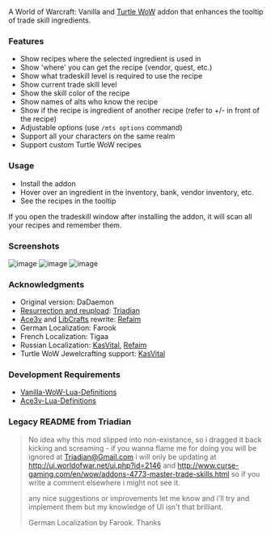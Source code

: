 A World of Warcraft: Vanilla and [Turtle WoW](https://turtle-wow.org) addon that enhances the tooltip of trade skill ingredients.

### Features
- Show recipes where the selected ingredient is used in
- Show 'where' you can get the recipe (vendor, quest, etc.)
- Show what tradeskill level is required to use the recipe
- Show current trade skill level
- Show the skill color of the recipe
- Show names of alts who know the recipe
- Show if the recipe is ingredient of another recipe (refer to +/- in front of the recipe)
- Adjustable options (use `/mts options` command)
- Support all your characters on the same realm
- Support custom Turtle WoW recipes

### Usage
- Install the addon
- Hover over an ingredient in the inventory, bank, vendor inventory, etc.
- See the recipes in the tooltip

If you open the tradeskill window after installing the addon, it will scan all your recipes and remember them.

### Screenshots
![image](screenshot1.png)
![image](screenshot2.png)
![image](screenshot3.png)

### Acknowledgments
- Original version: DaDaemon
- [Resurrection and reupload](https://www.curseforge.com/wow/addons/project-2618): [Triadian](https://github.com/Triadian)
- [Ace3v](https://github.com/laytya/Ace3v/) and [LibCrafts](https://github.com/refaim/LibCrafts-1.0) rewrite: [Refaim](https://github.com/refaim)
- German Localization: Farook
- French Localization: Tigaa
- Russian Localization: [KasVital](https://github.com/KasVital), [Refaim](https://github.com/refaim)
- Turtle WoW Jewelcrafting support: [KasVital](https://github.com/KasVital)

### Development Requirements
- [Vanilla-WoW-Lua-Definitions](https://github.com/refaim/Vanilla-WoW-Lua-Definitions)
- [Ace3v-Lua-Definitions](https://github.com/refaim/Ace3v-Lua-Definitions)

### Legacy README from Triadian
> No idea why this mod slipped into non-existance, so i dragged it back kicking and screaming - if you wanna flame me
> for doing you will be ignored at Triadian@Gmail.com i will only be updating at http://ui.worldofwar.net/ui.php?id=2146
> and http://www.curse-gaming.com/en/wow/addons-4773-master-trade-skills.html
> so if you write a comment elsewhere i might not see it.
> 
> any nice suggestions or improvements let me know and i'll try and implement them
> but my knowledge of UI isn't that brilliant.
> 
> German Localization by Farook. Thanks
